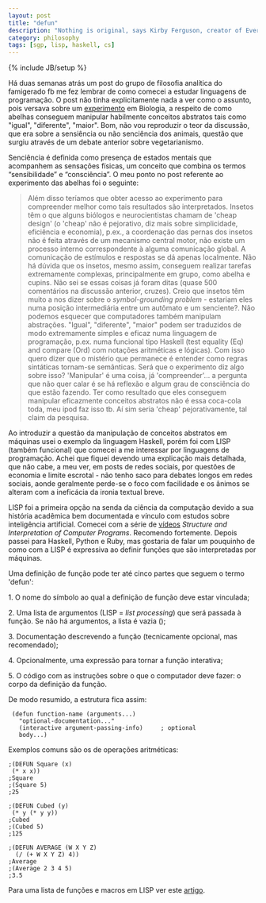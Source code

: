 ```yaml
---
layout: post
title: "defun"
description: "Nothing is original, says Kirby Ferguson, creator of Everything is a Remix."
category: philosophy
tags: [sgp, lisp, haskell, cs]
---
```

{% include JB/setup %}

Há duas semanas atrás um post do grupo de filosofia analítica do famigerado fb me fez lembrar de como comecei a estudar linguagens de programação. 
O post não tinha explicitamente nada a ver como o assunto, pois versava sobre um [experimento](http://www.pernambuco.com/ultimas/nota.asp?materia=20120421161811) em Biologia, a respeito de como abelhas conseguem manipular habilmente 
conceitos abstratos tais como "igual", "diferente", "maior". Bom, não vou reproduzir o teor da discussão, que era sobre a sensiência ou não senciência dos animais, questão que surgiu através de um debate anterior sobre vegetarianismo. 

Senciência é definida como presença de estados mentais que acompanhem as sensações físicas, um conceito que combina os termos “sensibilidade” e “consciência”. O meu ponto no post referente ao experimento das abelhas foi o seguinte:

>Além disso teríamos que obter acesso ao experimento para compreender melhor como tais resultados são interpretados. Insetos têm o que alguns biólogos e neurocientistas chamam de 'cheap design' (o 'cheap' não é pejorativo, diz mais sobre simplicidade, eficiência e economia), p.ex., a coordenação das pernas dos insetos não é feita através de um mecanismo central motor, não existe um processo interno correspondente à alguma comunicação global. A comunicação de estímulos e respostas se dá apenas localmente. Não há dúvida que os insetos, mesmo assim, conseguem realizar tarefas extremamente complexas, principalmente em grupo, como abelha e cupins. Não sei se essas coisas já foram ditas (quase 500 comentários na discussão anterior, cruzes). Creio que insetos têm muito a nos dizer sobre o *symbol-grounding problem* - estariam eles numa posição intermediária entre um autômato e um senciente?. Não podemos esquecer que computadores também manipulam abstrações. "Igual", "diferente", "maior" podem ser traduzidos de modo extremamente simples e eficaz numa linguagem de programação, p.ex. numa funcional tipo Haskell (test equality (Eq) and compare (Ord) com notações aritméticas e lógicas). Com isso quero dizer que o mistério que permanece é entender como regras sintáticas tornam-se semânticas. Será que o experimento diz algo sobre isso? 'Manipular' é uma coisa, já 'compreender'... a pergunta que não quer calar é se há reflexão e algum grau de consciência do que estão fazendo. Ter como resultado que eles conseguem manipular eficazmente conceitos abstratos não é essa coca-cola toda, meu ipod faz isso tb. Aí sim seria 'cheap' pejorativamente, tal claim da pesquisa. 

Ao introduzir a questão da manipulação de conceitos abstratos em máquinas usei o exemplo da linguagem Haskell, porém foi com LISP (também funcional) que comecei a me interessar por linguagens de programação. Achei que fiquei devendo uma explicação mais detalhada, que não cabe, a meu ver, em posts de redes sociais, por questões de economia e limite escrotal - não tenho saco para debates longos em redes sociais, aonde geralmente perde-se o foco com facilidade e os ânimos se alteram com a ineficácia da ironia textual breve.    
       
LISP foi a primeira opção na senda da ciência da computação devido a sua história acadêmica bem documentada e vínculo com estudos sobre inteligência artificial. Comecei com a série de [vídeos](http://groups.csail.mit.edu/mac/classes/6.001/abelson-sussman-lectures) *Structure and Interpretation of Computer Programs*. Recomendo fortemente. Depois passei para Haskell, Python e Ruby, mas gostaria de falar um pouquinho de como com a LISP é expressiva ao definir funções que são interpretadas por máquinas.

Uma definição de função pode ter até cinco partes que seguem o termo 'defun':

1\.    O nome do símbolo ao qual a definição de função deve estar vinculada;

2\.    Uma lista de argumentos (LISP = *list processing*) que será passada à função. Se não há argumentos, a lista é vazia ();

3\.    Documentação descrevendo a função (tecnicamente opcional, mas recomendado);

4\.    Opcionalmente, uma expressão para tornar a função interativa;

5\.    O código com as instruções sobre o que o computador deve fazer: o corpo da definição da função.

De modo resumido, a estrutura fica assim:
     
     (defun function-name (arguments...)
       "optional-documentation..."
       (interactive argument-passing-info)     ; optional
       body...)
       
Exemplos comuns são os de operações aritméticas:

    ;(DEFUN Square (x)
     (* x x))
    ;Square
    ;(Square 5)
    ;25

    ;(DEFUN Cubed (y)
     (* y (* y y))
    ;Cubed
    ;(Cubed 5)
    ;125

    ;(DEFUN AVERAGE (W X Y Z)
      (/ (+ W X Y Z) 4)) 
    ;Average
    ;(Average 2 3 4 5)
    ;3.5
    
Para uma lista de funções e macros em LISP ver este [artigo](http://csci.csusb.edu/dick/samples/lisp.functions.html).